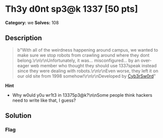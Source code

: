 # Th3y d0nt sp3@k 1337 [50 pts]

**Category:** we
**Solves:** 108

## Description
>b"With all of the weirdness happening around campus, we wanted to make sure we stop robots from crawling around where they dont belong.\r\n\r\nUnfortunately, it was... misconfigured... by an over-eager web member who thought they should use 1337speak instead since they were dealing with robots.\r\n\r\nEven worse, they left it on our old site from 1998 somehow!\r\n\r\nDeveloped by [Cyb3rSw0rd](https://github.com/AlfredSimpson)"

**Hint**
* Why w0uld y0u wr1t3 in 13375p3@k?\n\nSome people think hackers need to write like that, I guess?

## Solution

### Flag

